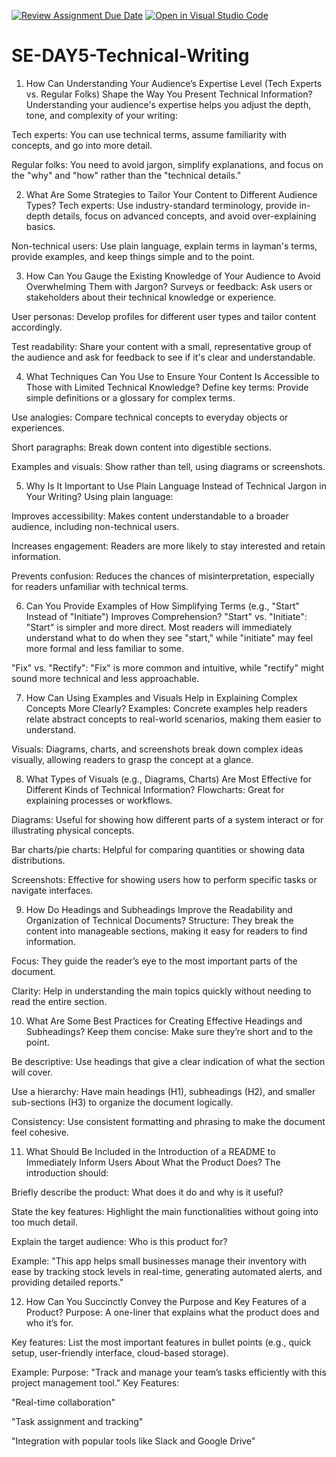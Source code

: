 [![Review Assignment Due Date](https://classroom.github.com/assets/deadline-readme-button-22041afd0340ce965d47ae6ef1cefeee28c7c493a6346c4f15d667ab976d596c.svg)](https://classroom.github.com/a/zsAR-pyY)
[![Open in Visual Studio Code](https://classroom.github.com/assets/open-in-vscode-2e0aaae1b6195c2367325f4f02e2d04e9abb55f0b24a779b69b11b9e10269abc.svg)](https://classroom.github.com/online_ide?assignment_repo_id=18874560&assignment_repo_type=AssignmentRepo)
# SE-DAY5-Technical-Writing
1. How Can Understanding Your Audience’s Expertise Level (Tech Experts vs. Regular Folks) Shape the Way You Present Technical Information?
Understanding your audience's expertise helps you adjust the depth, tone, and complexity of your writing:

Tech experts: You can use technical terms, assume familiarity with concepts, and go into more detail.

Regular folks: You need to avoid jargon, simplify explanations, and focus on the "why" and "how" rather than the "technical details."

2. What Are Some Strategies to Tailor Your Content to Different Audience Types?
Tech experts: Use industry-standard terminology, provide in-depth details, focus on advanced concepts, and avoid over-explaining basics.

Non-technical users: Use plain language, explain terms in layman's terms, provide examples, and keep things simple and to the point.

3. How Can You Gauge the Existing Knowledge of Your Audience to Avoid Overwhelming Them with Jargon?
Surveys or feedback: Ask users or stakeholders about their technical knowledge or experience.

User personas: Develop profiles for different user types and tailor content accordingly.

Test readability: Share your content with a small, representative group of the audience and ask for feedback to see if it's clear and understandable.

4. What Techniques Can You Use to Ensure Your Content Is Accessible to Those with Limited Technical Knowledge?
Define key terms: Provide simple definitions or a glossary for complex terms.

Use analogies: Compare technical concepts to everyday objects or experiences.

Short paragraphs: Break down content into digestible sections.

Examples and visuals: Show rather than tell, using diagrams or screenshots.

5. Why Is It Important to Use Plain Language Instead of Technical Jargon in Your Writing?
Using plain language:

Improves accessibility: Makes content understandable to a broader audience, including non-technical users.

Increases engagement: Readers are more likely to stay interested and retain information.

Prevents confusion: Reduces the chances of misinterpretation, especially for readers unfamiliar with technical terms.

6. Can You Provide Examples of How Simplifying Terms (e.g., "Start" Instead of "Initiate") Improves Comprehension?
"Start" vs. "Initiate": "Start" is simpler and more direct. Most readers will immediately understand what to do when they see "start," while "initiate" may feel more formal and less familiar to some.

"Fix" vs. "Rectify": "Fix" is more common and intuitive, while "rectify" might sound more technical and less approachable.

7. How Can Using Examples and Visuals Help in Explaining Complex Concepts More Clearly?
Examples: Concrete examples help readers relate abstract concepts to real-world scenarios, making them easier to understand.

Visuals: Diagrams, charts, and screenshots break down complex ideas visually, allowing readers to grasp the concept at a glance.

8. What Types of Visuals (e.g., Diagrams, Charts) Are Most Effective for Different Kinds of Technical Information?
Flowcharts: Great for explaining processes or workflows.

Diagrams: Useful for showing how different parts of a system interact or for illustrating physical concepts.

Bar charts/pie charts: Helpful for comparing quantities or showing data distributions.

Screenshots: Effective for showing users how to perform specific tasks or navigate interfaces.

9. How Do Headings and Subheadings Improve the Readability and Organization of Technical Documents?
Structure: They break the content into manageable sections, making it easy for readers to find information.

Focus: They guide the reader’s eye to the most important parts of the document.

Clarity: Help in understanding the main topics quickly without needing to read the entire section.

10. What Are Some Best Practices for Creating Effective Headings and Subheadings?
Keep them concise: Make sure they’re short and to the point.

Be descriptive: Use headings that give a clear indication of what the section will cover.

Use a hierarchy: Have main headings (H1), subheadings (H2), and smaller sub-sections (H3) to organize the document logically.

Consistency: Use consistent formatting and phrasing to make the document feel cohesive.

11. What Should Be Included in the Introduction of a README to Immediately Inform Users About What the Product Does?
The introduction should:

Briefly describe the product: What does it do and why is it useful?

State the key features: Highlight the main functionalities without going into too much detail.

Explain the target audience: Who is this product for?

Example: "This app helps small businesses manage their inventory with ease by tracking stock levels in real-time, generating automated alerts, and providing detailed reports."

12. How Can You Succinctly Convey the Purpose and Key Features of a Product?
Purpose: A one-liner that explains what the product does and who it’s for.

Key features: List the most important features in bullet points (e.g., quick setup, user-friendly interface, cloud-based storage).

Example:
Purpose: "Track and manage your team’s tasks efficiently with this project management tool."
Key Features:

"Real-time collaboration"

"Task assignment and tracking"

"Integration with popular tools like Slack and Google Drive"


